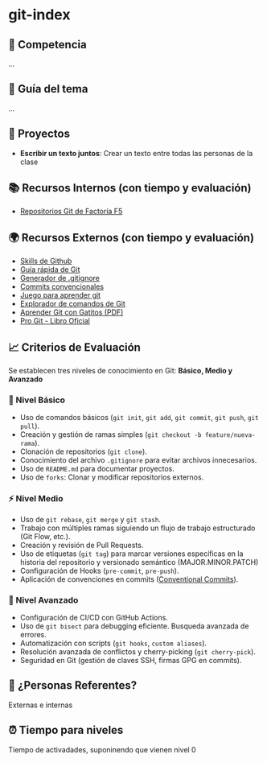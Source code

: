 # git-index

## 🎯 Competencia

...

## 📖 Guía del tema

...

## 📌 Proyectos

- **Escribir un texto juntos**: Crear un texto entre todas las personas de la clase

## 📚 Recursos Internos (con tiempo y evaluación)

- [Repositorios Git de Factoría F5](https://github.com/orgs/Factoria-F5-dev/repositories?q=topic:git)

## 🌍 Recursos Externos (con tiempo y evaluación)

- [Skills de Github](https://skills.github.com/)
- [Guía rápida de Git](https://rogerdudler.github.io/git-guide/index.es.html)
- [Generador de .gitignore](https://www.toptal.com/developers/gitignore)
- [Commits convencionales](https://www.conventionalcommits.org/en/v1.0.0/)
- [Juego para aprender git](https://learngitbranching.js.org/?locale=es_ES)
- [Explorador de comandos de Git](https://gitexplorer.com/)
- [Aprender Git con Gatitos (PDF)](https://jorgebenitezlopez.com/tiddlywiki/pro/git-gatitos.pdf)
- [Pro Git - Libro Oficial](https://git-scm.com/book/en/v2)

## 📈 Criterios de Evaluación

Se establecen tres niveles de conocimiento en Git: **Básico, Medio y Avanzado**

### 🔰 Nivel Básico
- Uso de comandos básicos (`git init`, `git add`, `git commit`, `git push`, `git pull`).
- Creación y gestión de ramas simples (`git checkout -b feature/nueva-rama`).
- Clonación de repositorios (`git clone`).
- Conocimiento del archivo `.gitignore` para evitar archivos innecesarios.
- Uso de `README.md` para documentar proyectos.
- Uso de `forks`: Clonar y modificar repositorios externos.

### ⚡ Nivel Medio
- Uso de `git rebase`, `git merge` y `git stash`.
- Trabajo con múltiples ramas siguiendo un flujo de trabajo estructurado (Git Flow, etc.).
- Creación y revisión de Pull Requests.
- Uso de etiquetas (`git tag`) para marcar versiones específicas en la historia del repositorio y versionado semántico (MAJOR.MINOR.PATCH)
- Configuración de Hooks (`pre-commit`, `pre-push`).
- Aplicación de convenciones en commits ([Conventional Commits](https://www.conventionalcommits.org/en/v1.0.0/)).

### 🚀 Nivel Avanzado
- Configuración de CI/CD con GitHub Actions.
- Uso de `git bisect` para debugging eficiente. Busqueda avanzada de errores.
- Automatización con scripts (`git hooks`, `custom aliases`).
- Resolución avanzada de conflictos y cherry-picking (`git cherry-pick`).
- Seguridad en Git (gestión de claves SSH, firmas GPG en commits).  

## 👥 ¿Personas Referentes? 

Externas e internas

## ⏰ Tiempo para niveles

Tiempo de activadades, suponinendo que vienen nivel 0
